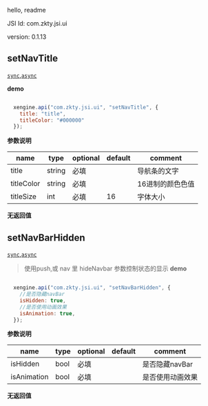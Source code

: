 


hello, readme



JSI Id: com.zkty.jsi.ui

version: 0.1.13



## setNavTitle
[`sync`](/docs/modules/模块-规范?id=jsi-调用),[`async`](/docs/modules/模块-规范?id=jsi-调用)

**demo**
``` js

  xengine.api("com.zkty.jsi.ui", "setNavTitle", {
    title: "title",
    titleColor: "#000000"
  });

``` 

**参数说明**

| name                        | type      | optional | default   | comment  |
| --------------------------- | --------- | -------- | --------- |--------- |
| title | string | 必填 |  | 导航条的文字 |
| titleColor | string | 必填 |  | 16进制的颜色色值 |
| titleSize | int | 必填 | 16 | 字体大小 |
**无返回值**



## setNavBarHidden
[`sync`](/docs/modules/模块-规范?id=jsi-调用),[`async`](/docs/modules/模块-规范?id=jsi-调用)
> 使用push,或 nav 里 hideNavbar 参数控制状态的显示
**demo**
``` js

  xengine.api("com.zkty.jsi.ui", "setNavBarHidden", {
    //是否隐藏navBar
    isHidden: true,
    //是否使用动画效果
    isAnimation: true,
  });

``` 

**参数说明**

| name                        | type      | optional | default   | comment  |
| --------------------------- | --------- | -------- | --------- |--------- |
| isHidden | bool | 必填 |  | 是否隐藏navBar |
| isAnimation | bool | 必填 |  | 是否使用动画效果 |
**无返回值**


    

